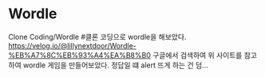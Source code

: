 # Wordle
Clone Coding/Wordle
#클론 코딩으로 wordle을 해보았다.
https://velog.io/@lillynextdoor/Wordle-%EB%A7%8C%EB%93%A4%EA%B8%B0
구글에서 검색하여 위 사이트를 참고하여 wordle 게임을 만들어보았다. 
정답일 떄 alert 뜨게 하는 건 덤...

